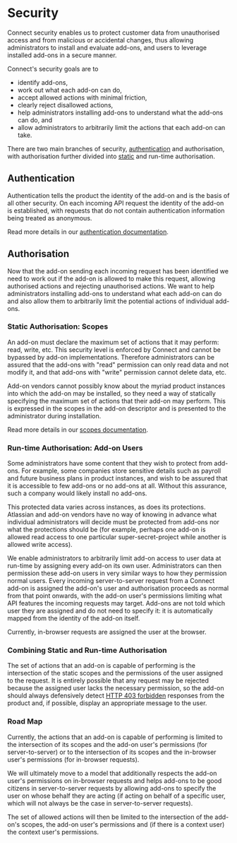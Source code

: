 # Security

Connect security enables us to protect customer data from unauthorised access and from malicious or accidental changes,
thus allowing administrators to install and evaluate add-ons, and users to leverage installed add-ons in a secure manner.

Connect's security goals are to
* identify add-ons,
* work out what each add-on can do,
* accept allowed actions with minimal friction,
* clearly reject disallowed actions,
* help administrators installing add-ons to understand what the add-ons can do, and
* allow administrators to arbitrarily limit the actions that each add-on can take.

There are two main branches of security, [authentication](./authentication.html) and authorisation, with authorisation
further divided into [static](../scopes/scopes.html) and run-time authorisation.

## Authentication

Authentication tells the product the identity of the add-on and is the basis of all other security. On each incoming API
request the identity of the add-on is established, with requests that do not contain authentication information being
treated as anonymous.

Read more details in our [authentication documentation](./authentication.html).

## Authorisation

Now that the add-on sending each incoming request has been identified we need to work out if the add-on is allowed to
make this request, allowing authorised actions and rejecting unauthorised actions. We want to help
administrators installing add-ons to understand what each add-on can do and also allow them to arbitrarily limit the
potential actions of individual add-ons.

### Static Authorisation: Scopes

An add-on must declare the maximum set of actions that it may perform: read, write, etc. This security level is enforced
by Connect and cannot be bypassed by add-on implementations. Therefore administrators can be assured that the add-ons with
"read" permission can only read data and not modify it, and that add-ons with "write" permission cannot delete data, etc.

Add-on vendors cannot possibly know about the myriad product instances into which the add-on may be installed, so they
need a way of statically specifying the maximum set of actions that their add-on may perform. This is expressed in the
scopes in the add-on descriptor and is presented to the administrator during installation.

Read more details in our [scopes documentation](../scopes/scopes/html).

### Run-time Authorisation: Add-on Users

Some administrators have some content that they wish to protect from add-ons. For example, some companies store sensitive
details such as payroll and future business plans in product instances, and wish to be assured that it is accessible to
few add-ons or no add-ons at all. Without this assurance, such a company would likely install no add-ons.

This protected data varies across instances, as does its protections. Atlassian and add-on vendors have no way of knowing
in advance what individual administrators will decide must be protected from add-ons nor what the protections should be
(for example, perhaps one add-on is allowed read access to one particular super-secret-project while another is allowed
write access).

We enable administrators to arbitrarily limit add-on access to user data at run-time by assigning every add-on its own
user. Administrators can then permission these add-on users in very similar ways to how they permission normal users.
Every incoming server-to-server request from a Connect add-on is assigned the add-on's
user and authorisation proceeds as normal from that point onwards, with the add-on user's permissions limiting what API
features the incoming requests may target. Add-ons are not told which user they are assigned and do not need to specify
it: it is automatically mapped from the identity of the add-on itself.

Currently, in-browser requests are assigned the user at the browser.

### Combining Static and Run-time Authorisation

The set of actions that an add-on is capable of performing is the intersection of the static scopes and the permissions
of the user assigned to the request. It is entirely possible that any request may be rejected because the assigned user
lacks the necessary permission, so the add-on should always defensively detect
[HTTP 403 forbidden](http://en.wikipedia.org/wiki/HTTP_403) responses from the product and, if possible, display an
appropriate message to the user.


### Road Map

Currently, the actions that an add-on is capable of performing is limited to the intersection of its scopes and the
add-on user's permissions (for server-to-server) or to the intersection of its scopes and the in-browser user's
permissions (for in-browser requests).

We will ultimately move to a model that additionally respects the add-on user's permissions on in-browser requests and
helps add-ons to be good citizens in server-to-server requests by allowing add-ons to specify the user on whose behalf
they are acting (if acting on behalf of a specific user, which will not always be the case in server-to-server requests).

The set of allowed actions will then be limited to the intersection of the add-on's scopes, the add-on user's permissions
and (if there is a context user) the context user's permissions.